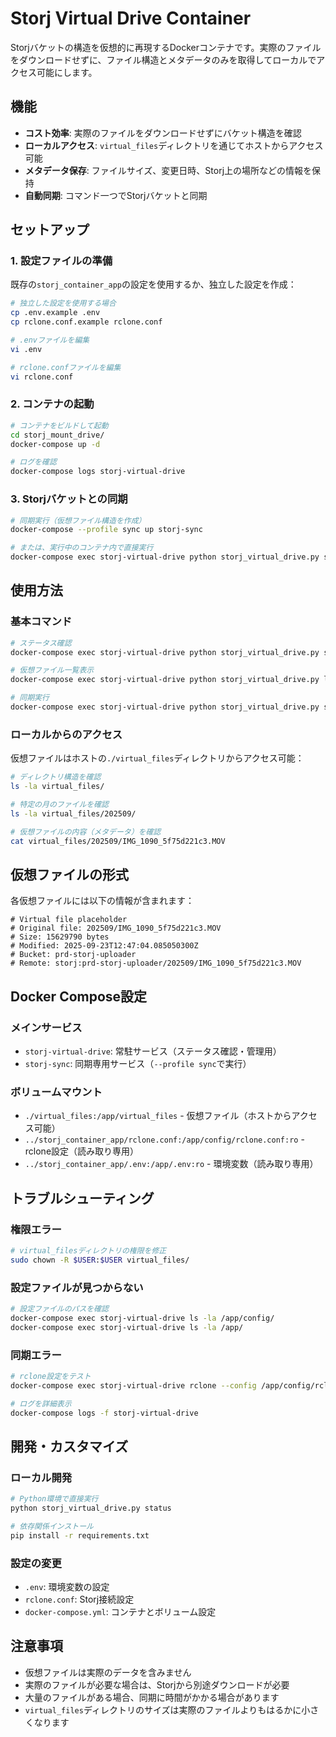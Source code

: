 # Storj Virtual Drive Container

Storjバケットの構造を仮想的に再現するDockerコンテナです。実際のファイルをダウンロードせずに、ファイル構造とメタデータのみを取得してローカルでアクセス可能にします。

## 機能

- **コスト効率**: 実際のファイルをダウンロードせずにバケット構造を確認
- **ローカルアクセス**: `virtual_files`ディレクトリを通じてホストからアクセス可能
- **メタデータ保存**: ファイルサイズ、変更日時、Storj上の場所などの情報を保持
- **自動同期**: コマンド一つでStorjバケットと同期

## セットアップ

### 1. 設定ファイルの準備

既存の`storj_container_app`の設定を使用するか、独立した設定を作成：

```bash
# 独立した設定を使用する場合
cp .env.example .env
cp rclone.conf.example rclone.conf

# .envファイルを編集
vi .env

# rclone.confファイルを編集
vi rclone.conf
```

### 2. コンテナの起動

```bash
# コンテナをビルドして起動
cd storj_mount_drive/
docker-compose up -d

# ログを確認
docker-compose logs storj-virtual-drive
```

### 3. Storjバケットとの同期

```bash
# 同期実行（仮想ファイル構造を作成）
docker-compose --profile sync up storj-sync

# または、実行中のコンテナ内で直接実行
docker-compose exec storj-virtual-drive python storj_virtual_drive.py sync
```

## 使用方法

### 基本コマンド

```bash
# ステータス確認
docker-compose exec storj-virtual-drive python storj_virtual_drive.py status

# 仮想ファイル一覧表示
docker-compose exec storj-virtual-drive python storj_virtual_drive.py list

# 同期実行
docker-compose exec storj-virtual-drive python storj_virtual_drive.py sync
```

### ローカルからのアクセス

仮想ファイルはホストの`./virtual_files`ディレクトリからアクセス可能：

```bash
# ディレクトリ構造を確認
ls -la virtual_files/

# 特定の月のファイルを確認
ls -la virtual_files/202509/

# 仮想ファイルの内容（メタデータ）を確認
cat virtual_files/202509/IMG_1090_5f75d221c3.MOV
```

## 仮想ファイルの形式

各仮想ファイルには以下の情報が含まれます：

```
# Virtual file placeholder
# Original file: 202509/IMG_1090_5f75d221c3.MOV
# Size: 15629790 bytes
# Modified: 2025-09-23T12:47:04.085050300Z
# Bucket: prd-storj-uploader
# Remote: storj:prd-storj-uploader/202509/IMG_1090_5f75d221c3.MOV
```

## Docker Compose設定

### メインサービス
- `storj-virtual-drive`: 常駐サービス（ステータス確認・管理用）
- `storj-sync`: 同期専用サービス（`--profile sync`で実行）

### ボリュームマウント
- `./virtual_files:/app/virtual_files` - 仮想ファイル（ホストからアクセス可能）
- `../storj_container_app/rclone.conf:/app/config/rclone.conf:ro` - rclone設定（読み取り専用）
- `../storj_container_app/.env:/app/.env:ro` - 環境変数（読み取り専用）

## トラブルシューティング

### 権限エラー
```bash
# virtual_filesディレクトリの権限を修正
sudo chown -R $USER:$USER virtual_files/
```

### 設定ファイルが見つからない
```bash
# 設定ファイルのパスを確認
docker-compose exec storj-virtual-drive ls -la /app/config/
docker-compose exec storj-virtual-drive ls -la /app/
```

### 同期エラー
```bash
# rclone設定をテスト
docker-compose exec storj-virtual-drive rclone --config /app/config/rclone.conf lsd storj:

# ログを詳細表示
docker-compose logs -f storj-virtual-drive
```

## 開発・カスタマイズ

### ローカル開発
```bash
# Python環境で直接実行
python storj_virtual_drive.py status

# 依存関係インストール
pip install -r requirements.txt
```

### 設定の変更
- `.env`: 環境変数の設定
- `rclone.conf`: Storj接続設定
- `docker-compose.yml`: コンテナとボリューム設定

## 注意事項

- 仮想ファイルは実際のデータを含みません
- 実際のファイルが必要な場合は、Storjから別途ダウンロードが必要
- 大量のファイルがある場合、同期に時間がかかる場合があります
- `virtual_files`ディレクトリのサイズは実際のファイルよりもはるかに小さくなります